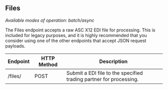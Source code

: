 ## Files

*Available modes of operation: batch/async*

The Files endpoint accepts a raw ASC X12 EDI file for processing. This is
included for legacy purposes, and it is highly recommended that you consider
using one of the other endpoints that accept JSON request payloads.

Endpoint | HTTP Method | Description
-------- | ----------- | -----------
/files/ | POST | Submit a EDI file to the specified trading partner for processing.